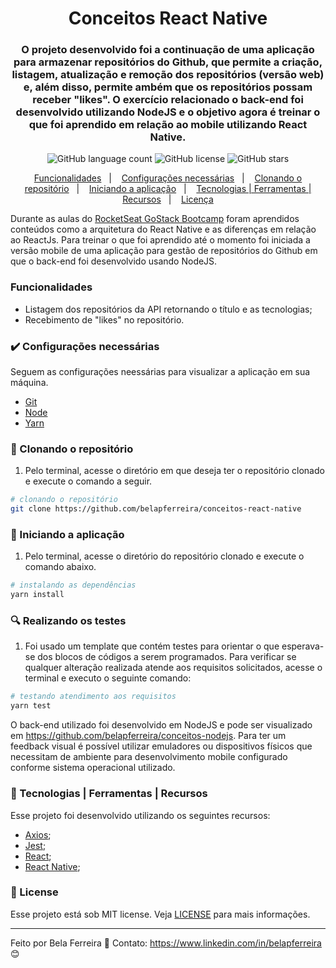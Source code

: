 <h1 align="center"> 
  Conceitos React Native
</h1>

<h3 align="center">
  O projeto desenvolvido foi a continuação de uma aplicação para armazenar repositórios do Github, que permite a criação, listagem, atualização e remoção dos repositórios (versão web) e, além disso, permite ambém que os repositórios possam receber "likes". O exercício relacionado o back-end foi desenvolvido utilizando NodeJS e o objetivo agora é treinar o que foi aprendido em relação ao mobile utilizando React Native.
</h3>

<p align="center">
  <img alt="GitHub language count" src="https://img.shields.io/github/languages/count/belapferreira/conceitos-react-native">

  <img alt="GitHub license" src="https://img.shields.io/github/license/belapferreira/conceitos-react-native">

  <img alt="GitHub stars" src="https://img.shields.io/github/stars/belapferreira/conceitos-react-native?style=social">
</p>

<p align="center">
  <a href="#funcionalidades">Funcionalidades</a>&nbsp;&nbsp;&nbsp;|&nbsp;&nbsp;&nbsp;
  <a href="#heavy_check_mark-configurações-necessárias">Configurações necessárias</a>&nbsp;&nbsp;&nbsp;|&nbsp;&nbsp;&nbsp;
  <a href="#arrow_down_small-clonando-o-repositório">Clonando o repositório</a>&nbsp;&nbsp;&nbsp;|&nbsp;&nbsp;&nbsp;
  <a href="#beginner-iniciando-a-aplicação">Iniciando a aplicação</a>&nbsp;&nbsp;&nbsp;|&nbsp;&nbsp;&nbsp;
  <a href="#wrench-tecnologias--ferramentas--recursos">Tecnologias | Ferramentas | Recursos</a>&nbsp;&nbsp;&nbsp;|&nbsp;&nbsp;&nbsp;
  <a href="#memo-license">Licença</a>
</p>

Durante as aulas do [RocketSeat GoStack Bootcamp](https://rocketseat.com.br/bootcamp) foram aprendidos conteúdos como a arquitetura do React Native e as diferenças em relação ao ReactJs. Para treinar o que foi aprendido até o momento foi iniciada a versão mobile de uma aplicação para gestão de repositórios do Github em que o back-end foi desenvolvido usando NodeJS.

### Funcionalidades

- Listagem dos repositórios da API retornando o título e as tecnologias;
- Recebimento de "likes" no repositório.

### :heavy_check_mark: Configurações necessárias

Seguem as configurações neessárias para visualizar a aplicação em sua máquina.

-  [Git](https://git-scm.com)
-  [Node](https://nodejs.org/)
-  [Yarn](https://yarnpkg.com/)

### :arrow_down_small: Clonando o repositório
1. Pelo terminal, acesse o diretório em que deseja ter o repositório clonado e execute o comando a seguir.
```bash
# clonando o repositório
git clone https://github.com/belapferreira/conceitos-react-native
```
### :beginner: Iniciando a aplicação
1. Pelo terminal, acesse o diretório do repositório clonado e execute o comando abaixo.
```bash
# instalando as dependências
yarn install
```
### :mag: Realizando os testes
1. Foi usado um template que contém testes para orientar o que esperava-se dos blocos de códigos a serem programados. Para verificar se qualquer alteração realizada atende aos requisitos solicitados, acesse o terminal e executo o seguinte comando:
```bash
# testando atendimento aos requisitos
yarn test
```
O back-end utilizado foi desenvolvido em NodeJS e pode ser visualizado em https://github.com/belapferreira/conceitos-nodejs. Para ter um feedback visual é possível utilizar emuladores ou dispositivos físicos que necessitam de ambiente para desenvolvimento mobile configurado conforme sistema operacional utilizado.

### :wrench: Tecnologias | Ferramentas | Recursos

Esse projeto foi desenvolvido utilizando os seguintes recursos:

-  [Axios](https://github.com/axios/axios);
-  [Jest](https://jestjs.io/);
-  [React](https://pt-br.reactjs.org/);
-  [React Native](https://reactnative.dev/);

### :memo: License
Esse projeto está sob MIT license. Veja [LICENSE](https://github.com/belapferreira/conceitos-react-native/blob/master/LICENSE) para mais informações.

---

Feito por Bela Ferreira :blue_heart: Contato: https://www.linkedin.com/in/belapferreira :blush: